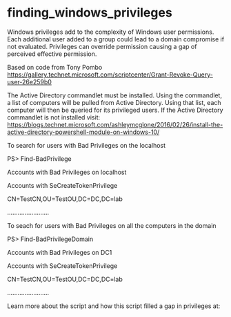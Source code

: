# finding_windows_privileges
Windows privileges add to the complexity of Windows user permissions.
Each additional user added to a group could lead to a domain compromise if not evaluated. 
Privileges can override permission causing a gap of perceived effective permission.

Based on code from Tony Pombo
https://gallery.technet.microsoft.com/scriptcenter/Grant-Revoke-Query-user-26e259b0

The Active Directory commandlet must be installed. 
Using the commandlet, a list of computers will be pulled from Active Directory. 
Using that list, each computer will then be queried for its privileged users. 
If the Active Directory commandlet is not installed visit: 
https://blogs.technet.microsoft.com/ashleymcglone/2016/02/26/install-the-active-directory-powershell-module-on-windows-10/


To search for users with Bad Privileges on the localhost

PS> Find-BadPrivilege

Accounts with Bad Privileges on localhost

Accounts with SeCreateTokenPrivilege

CN=TestCN,OU=TestOU,DC=DC,DC=lab

........................


To seach for users with Bad Privileges on all the computers in the domain

PS> Find-BadPrivilegeDomain

Accounts with Bad Privileges on DC1

Accounts with SeCreateTokenPrivilege

CN=TestCN,OU=TestOU,DC=DC,DC=lab

........................

Learn more about the script and how this script filled a gap in privileges at:

